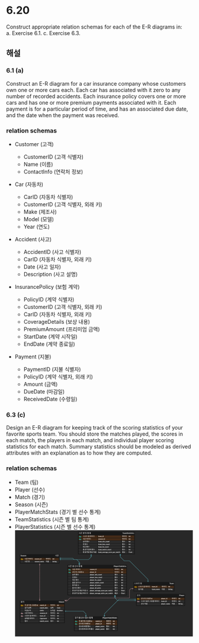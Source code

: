 # 6.20
Construct appropriate relation schemas for each of the E-R diagrams in: <br>
a. Exercise 6.1.
c. Exercise 6.3.

## 해설
### 6.1 (a)
Construct an E-R diagram for a car insurance company whose customers own one or more cars each. Each car has associated with it zero to any number of recorded accidents. Each insurance policy covers one or more cars and has one or more premium payments associated with it. Each payment is for a particular
period of time, and has an associated due date, and the date when the payment was received.
### relation schemas
- Customer (고객)

  - CustomerID (고객 식별자)
  - Name (이름)
  - ContactInfo (연락처 정보)
  
- Car (자동차)
  - CarID (자동차 식별자)
  - CustomerID (고객 식별자, 외래 키)
  - Make (제조사)
  - Model (모델)
  - Year (연도)
  
- Accident (사고)
  - AccidentID (사고 식별자)
  - CarID (자동차 식별자, 외래 키)
  - Date (사고 일자)
  - Description (사고 설명)

- InsurancePolicy (보험 계약)
  - PolicyID (계약 식별자)
  - CustomerID (고객 식별자, 외래 키)
  - CarID (자동차 식별자, 외래 키)
  - CoverageDetails (보상 내용)
  - PremiumAmount (프리미엄 금액)
  - StartDate (계약 시작일)
  - EndDate (계약 종료일)

- Payment (지불)
  - PaymentID (지불 식별자)
  - PolicyID (계약 식별자, 외래 키)
  - Amount (금액)
  - DueDate (마감일)
  - ReceivedDate (수령일)

### 6.3 (c)
Design an E-R diagram for keeping track of the scoring statistics of your favorite sports team. You should store the matches played, the scores in each match, the players in each match, and individual player scoring statistics for each match.
Summary statistics should be modeled as derived attributes with an explanation as to how they are computed.
### relation schemas
- Team (팀)
- Player (선수)
- Match (경기)
- Season (시즌)
- PlayerMatchStats (경기 별 선수 통계)
- TeamStatistics (시즌 별 팀 통계)
- PlayerStatistics (시즌 별 선수 통계)
![6.16 풀이 이미지](image.png)